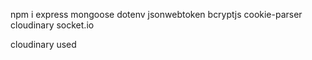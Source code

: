 npm i express mongoose dotenv jsonwebtoken bcryptjs cookie-parser cloudinary socket.io

cloudinary used